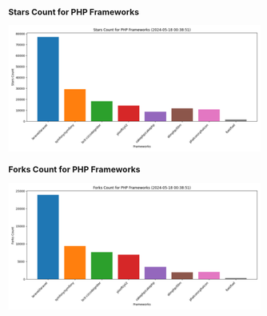 ### Stars Count for PHP Frameworks

![Stars Chart](./archive/charts/20240518003851_stars_count.png)

### Forks Count for PHP Frameworks

![Forks Chart](./archive/charts/20240518003851_forks_count.png)

